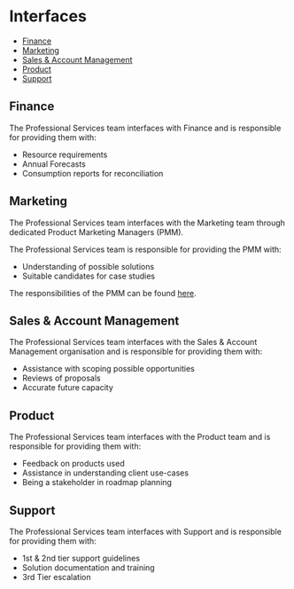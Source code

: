 # Interfaces

- [Finance](#finance)
- [Marketing](#marketing)
- [Sales & Account Management](#sales-&-account-management)
- [Product](#product)
- [Support](#support)

## Finance

The Professional Services team interfaces with Finance and is responsible for providing them
with:

- Resource requirements
- Annual Forecasts
- Consumption reports for reconciliation

## Marketing

The Professional Services team interfaces with the Marketing team through dedicated Product
Marketing Managers (PMM).

The Professional Services team is responsible for providing the PMM with:

- Understanding of possible solutions
- Suitable candidates for case studies

The responsibilities of the PMM can be found [here]().

## Sales & Account Management

The Professional Services team interfaces with the Sales & Account Management organisation and
is responsible for providing them with:

- Assistance with scoping possible opportunities
- Reviews of proposals
- Accurate future capacity

## Product

The Professional Services team interfaces with the Product team and is responsible for providing them with:

- Feedback on products used
- Assistance in understanding client use-cases
- Being a stakeholder in roadmap planning

## Support

The Professional Services team interfaces with Support and is responsible for providing them
with:

- 1st & 2nd tier support guidelines
- Solution documentation and training
- 3rd Tier escalation
